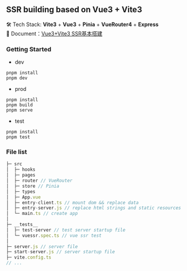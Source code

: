 ## SSR building based on Vue3 + Vite3
🛠 Tech Stack: **Vite3** + **Vue3** + **Pinia** + **VueRouter4** + **Express**  
📝 Document：[Vue3+Vite3 SSR基本搭建](https://lhrun.github.io/2022/08/27/Vue3-Vite3-SSR%E5%9F%BA%E6%9C%AC%E6%90%AD%E5%BB%BA/)
### Getting Started
+ dev
```
pnpm install
pnpm dev
```
+ prod
```
pnpm install
pnpm build
pnpm serve
```
+ test
```
pnpm install
pnpm test
```

### File list
```js
├─ src
│  ├─ hooks
│  ├─ pages
│  ├─ router // VueRouter
│  ├─ store // Pinia
│  ├─ types
│  ├─ App.vue
│  ├─ entry-client.ts // mount dom && replace data
│  ├─ entry-server.js // replace html strings and static resources
│  └─ main.ts // create app
│
├─ __tests__
│  ├─ test-server // test server startup file
│  └─ vuessr.spec.ts // vue ssr test
│
├─ server.js // server file
├─ start-server.js // server startup file
├─ vite.config.ts
// ...
```
